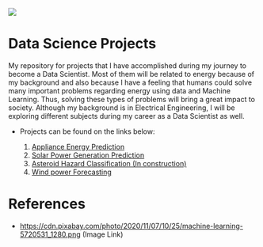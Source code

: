 ![](https://cdn.pixabay.com/photo/2020/11/07/10/25/machine-learning-5720531_1280.png)

# Data Science Projects
My repository for projects that I have accomplished during my journey to become a Data Scientist. Most of them will be related to energy because of my background and also because I have a feeling that humans could solve many important problems regarding energy using data and Machine Learning. Thus, solving these types of problems will bring a great impact to society. Although my background is in Electrical Engineering, I will be exploring different subjects during my career as a Data Scientist as well.

- Projects can be found on the links below:

   1) [Appliance Energy Prediction](https://github.com/caiosoter/DS-Projects/tree/main/Appliance_Energy_Prediction)
   2) [Solar Power Generation Prediction](https://github.com/caiosoter/DS-Projects/tree/main/Solar_Power_Generation_Prediction)
   3) [Asteroid Hazard Classification (In construction)](https://github.com/caiosoter/DS-Projects/tree/main/Asteroid_Classification)
   4) [Wind power Forecasting](https://github.com/caiosoter/DS-Projects/tree/main/Wind%20Power%20Prediciton)


# References
- https://cdn.pixabay.com/photo/2020/11/07/10/25/machine-learning-5720531_1280.png (Image Link)


